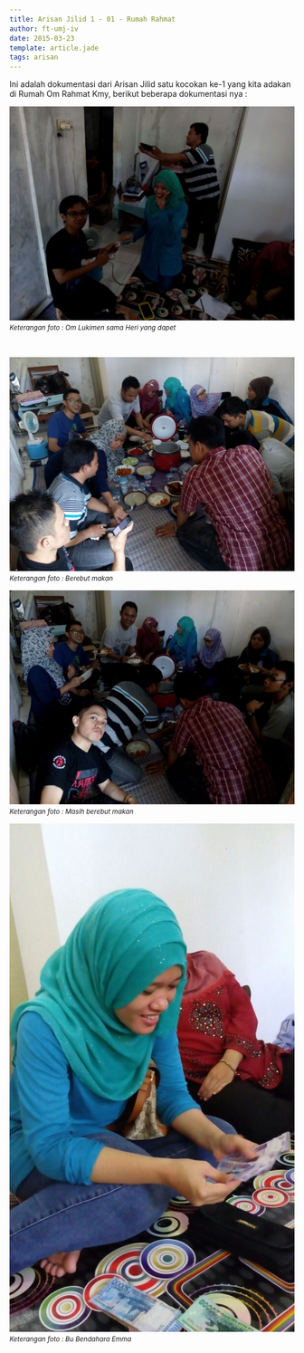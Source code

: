 ```yaml
---
title: Arisan Jilid 1 - 01 - Rumah Rahmat
author: ft-umj-iv
date: 2015-03-23
template: article.jade
tags: arisan
---
```


Ini adalah dokumentasi dari Arisan Jilid satu kocokan ke-1 yang kita adakan di Rumah Om Rahmat Kmy, berikut beberapa dokumentasi nya :

![Arisan Jilid 01 - 1](Arisan-Jilid-01-1.jpg)
<small>_Keterangan foto : Om Lukimen sama Heri yang dapet_</small>

<br/>
<div class="more"></div>

![Arisan Jilid 01 - 2](Arisan-Jilid-01-2.jpg)
<small>_Keterangan foto : Berebut makan_</small>

![Arisan Jilid 01 - 3](Arisan-Jilid-01-3.jpg)
<small>_Keterangan foto : Masih berebut makan_</small>

![Arisan Jilid 01 - 4](Arisan-Jilid-01-4.jpg)
<small>_Keterangan foto : Bu Bendahara Emma_</small>